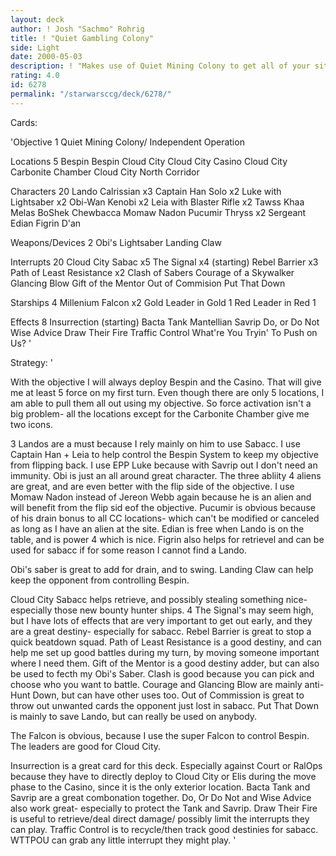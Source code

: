 ```yaml
---
layout: deck
author: ! Josh "Sachmo" Rohrig
title: ! "Quiet Gambling Colony"
side: Light
date: 2000-05-03
description: ! "Makes use of Quiet Mining Colony to get all of your site out quickly, for activation  and getting rid of zero destinies.  Then uses Sabacc to retrieve and cause a little direct damage to your opponent."
rating: 4.0
id: 6278
permalink: "/starwarsccg/deck/6278/"
---
```

Cards: 

'Objective 1
Quiet Mining Colony/ Independent Operation

Locations 5
Bespin
Bespin Cloud City
Cloud City Casino
Cloud City Carbonite Chamber
Cloud City North Corridor

Characters 20
Lando Calrissian x3
Captain Han Solo x2
Luke with Lightsaber x2
Obi-Wan Kenobi x2
Leia with Blaster Rifle x2
Tawss Khaa
Melas
BoShek
Chewbacca
Momaw Nadon
Pucumir Thryss x2
Sergeant Edian
Figrin D'an

Weapons/Devices 2
Obi's Lightsaber
Landing Claw

Interrupts 20
Cloud City Sabac x5
The Signal x4 (starting)
Rebel Barrier x3
Path of Least Resistance x2
Clash of Sabers
Courage of a Skywalker
Glancing Blow
Gift of the Mentor
Out of Commision
Put That Down

Starships 4
Millenium Falcon x2
Gold Leader in Gold 1
Red Leader in Red 1

Effects 8
Insurrection (starting)
Bacta Tank
Mantellian Savrip
Do, or Do Not
Wise Advice
Draw Their Fire
Traffic Control
What're You Tryin' To Push on Us? '

Strategy: '

With the objective I will always deploy Bespin	and the Casino.  That will give me at least 5 force on my first turn.  Even though there are only 5 locations, I am able to pull them all out using my objective.  So force activation isn't a big problem- all the locations except for the Carbonite Chamber give me two icons.

3 Landos are a must because I rely mainly on him to use Sabacc.  I use Captain Han + Leia to help control the Bespin System to keep my objective from flipping back.  I use EPP Luke because with Savrip out I don't need an immunity.  Obi is just an all around great character.  The three abliity 4 aliens are great, and are even better with the flip side of the objective.  I use Momaw Nadon instead of Jereon Webb again because he is an alien  and  will benefit from the flip sid eof the objective.  Pucumir is obvious because of his drain bonus to all CC locations- which can't be modified or canceled as long as I have  an alien at the site.  Edian is free when Lando is  on the table, and is power 4 which is nice.	Figrin also helps for retrievel and can be used for sabacc if for some reason I cannot find a Lando.

Obi's saber is great to add for drain, and to swing.  Landing Claw can help keep the opponent from controlling Bespin.

Cloud City Sabacc helps retrieve, and possibly stealing something nice- especially those new bounty hunter ships.  4  The  Signal's  may  seem high, but I have lots of effects that are very important to get out early, and they are a great destiny- especially for sabacc.  Rebel Barrier is great to stop a quick beatdown  squad.  Path of Least Resistance is a good destiny, and can help me set up good battles during my turn, by moving someone important where I need them.  Gift of the Mentor is a good destiny adder, but can also be used to fecth my Obi's Saber.  Clash is good because you can pick and choose who you want to battle.  Courage and Glancing Blow are mainly anti-Hunt Down, but can have	other uses too.  Out of Commission is great to throw out unwanted cards the opponent just lost in sabacc.  Put	That Down is mainly to save Lando, but can really be used on anybody.

The Falcon is obvious, because I use the super Falcon to control Bespin.  The leaders are good for Cloud City.

Insurrection is a great card for this deck.  Especially against Court or RalOps because they  have to directly deploy to Cloud City or Elis during the move phase to the Casino, since it is the only exterior location.  Bacta Tank and Savrip are a great combonation together.  Do, Or Do Not and Wise Advice also work great- especially to protect the Tank and Savrip.  Draw Their Fire is useful to  retrieve/deal direct damage/ possibly limit the interrupts they can play.  Traffic Control is to recycle/then track good destinies for sabacc.  WTTPOU can grab any little interrupt they might play. '
